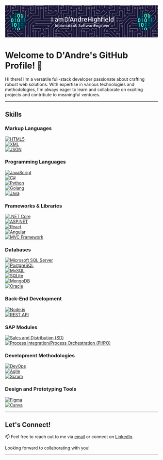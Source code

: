 [![Banner](https://github.com/Orodoborus/AboutMe/raw/main/github-header-image.png)](https://github.com/Orodoborus/AboutMe)

# Welcome to D'Andre's GitHub Profile! 👋

Hi there! I'm a versatile full-stack developer passionate about crafting robust web solutions. With expertise in various technologies and methodologies, I'm always eager to learn and collaborate on exciting projects and contribute to meaningful ventures.

---

## Skills

### **Markup Languages**  
[![HTML5](https://img.shields.io/badge/HTML5-E34F26?style=for-the-badge&logo=html5&logoColor=white)](https://developer.mozilla.org/en-US/docs/Web/HTML)  
[![XML](https://img.shields.io/badge/XML-005571?style=for-the-badge&logo=xml&logoColor=white)](https://www.w3.org/XML/)  
[![JSON](https://img.shields.io/badge/JSON-000000?style=for-the-badge&logo=json&logoColor=white)](https://www.json.org/)  

### **Programming Languages**  
[![JavaScript](https://img.shields.io/badge/JavaScript-F7DF1E?style=for-the-badge&logo=javascript&logoColor=black)](https://developer.mozilla.org/en-US/docs/Web/JavaScript)  
[![C#](https://img.shields.io/badge/C%23-68217A?style=for-the-badge&logo=c-sharp&logoColor=white)](https://docs.microsoft.com/en-us/dotnet/csharp/)  
[![Python](https://img.shields.io/badge/Python-3776AB?style=for-the-badge&logo=python&logoColor=white)](https://www.python.org/)  
[![Golang](https://img.shields.io/badge/Golang-00ADD8?style=for-the-badge&logo=go&logoColor=white)](https://golang.org/)  
[![Java](https://img.shields.io/badge/Java-007396?style=for-the-badge&logo=java&logoColor=white)](https://www.java.com/)  

### **Frameworks & Libraries**  
[![.NET Core](https://img.shields.io/badge/.NET_Core-512BD4?style=for-the-badge&logo=.net&logoColor=white)](https://dotnet.microsoft.com/en-us/learn/dotnet)  
[![ASP.NET](https://img.shields.io/badge/ASP.NET-5C2D91?style=for-the-badge&logo=.net&logoColor=white)](https://dotnet.microsoft.com/en-us/apps/aspnet)  
[![React](https://img.shields.io/badge/React-61DAFB?style=for-the-badge&logo=react&logoColor=black)](https://reactjs.org/)  
[![Angular](https://img.shields.io/badge/Angular-DD0031?style=for-the-badge&logo=angular&logoColor=white)](https://angular.io/)  
[![MVC Framework](https://img.shields.io/badge/MVC_Framework-005571?style=for-the-badge&logo=mvc&logoColor=white)](https://dotnet.microsoft.com/en-us/apps/aspnet/mvc)  

### **Databases**  
[![Microsoft SQL Server](https://img.shields.io/badge/Microsoft_SQL_Server-CC2927?style=for-the-badge&logo=microsoft-sql-server&logoColor=white)](https://www.microsoft.com/en-us/sql-server)  
[![PostgreSQL](https://img.shields.io/badge/PostgreSQL-4169E1?style=for-the-badge&logo=postgresql&logoColor=white)](https://www.postgresql.org/)  
[![MySQL](https://img.shields.io/badge/MySQL-4479A1?style=for-the-badge&logo=mysql&logoColor=white)](https://www.mysql.com/)  
[![SQLite](https://img.shields.io/badge/SQLite-003B57?style=for-the-badge&logo=sqlite&logoColor=white)](https://www.sqlite.org/)  
[![MongoDB](https://img.shields.io/badge/MongoDB-47A248?style=for-the-badge&logo=mongodb&logoColor=white)](https://www.mongodb.com/)  
[![Oracle](https://img.shields.io/badge/Oracle-F80000?style=for-the-badge&logo=oracle&logoColor=white)](https://www.oracle.com/database/)  

### **Back-End Development**  
[![Node.js](https://img.shields.io/badge/Node.js-43853D?style=for-the-badge&logo=node.js&logoColor=white)](https://nodejs.org/)  
[![REST API](https://img.shields.io/badge/REST_API-005571?style=for-the-badge&logo=rest-api&logoColor=white)](https://www.restapitutorial.com/)  

### **SAP Modules**  
[![Sales and Distribution (SD)](https://img.shields.io/badge/SAP_SD-0FAAFF?style=for-the-badge&logo=sap&logoColor=white)](https://www.sap.com/products/sd.html)  
[![Process Integration/Process Orchestration (PI/PO)](https://img.shields.io/badge/SAP_PI/PO-0FAAFF?style=for-the-badge&logo=sap&logoColor=white)](https://www.sap.com/products/pi-po.html)  

### **Development Methodologies**  
[![DevOps](https://img.shields.io/badge/DevOps-3178C6?style=for-the-badge&logo=azure-devops&logoColor=white)](https://www.devops.com/)  
[![Agile](https://img.shields.io/badge/Agile-239120?style=for-the-badge&logo=agile&logoColor=white)](https://www.agilealliance.org/)  
[![Scrum](https://img.shields.io/badge/Scrum-6DB33F?style=for-the-badge&logo=scrum&logoColor=white)](https://www.scrum.org/)  

### **Design and Prototyping Tools**  
[![Figma](https://img.shields.io/badge/Figma-F24E1E?style=for-the-badge&logo=figma&logoColor=white)](https://www.figma.com/)  
[![Canva](https://img.shields.io/badge/Canva-00C4CC?style=for-the-badge&logo=canva&logoColor=white)](https://www.canva.com/)  

---

## Let's Connect!  
📫 Feel free to reach out to me via [email](mailto:d.high@hotmail.com) or connect on [LinkedIn](https://www.linkedin.com/in/d-andre-wolbrom-highfield-2060321b7/).

Looking forward to collaborating with you!  

---
